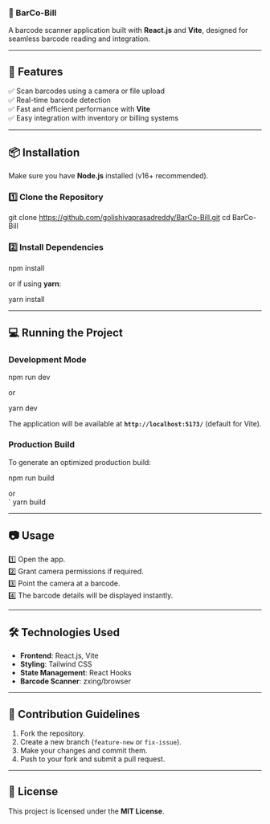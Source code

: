 

### **📌 BarCo-Bill**
A barcode scanner application built with **React.js** and **Vite**, designed for seamless barcode reading and integration.

---

## **🚀 Features**
✅ Scan barcodes using a camera or file upload  
✅ Real-time barcode detection  
✅ Fast and efficient performance with **Vite**  
✅ Easy integration with inventory or billing systems  

---

## **📦 Installation**
Make sure you have **Node.js** installed (v16+ recommended).  

### **1️⃣ Clone the Repository**

git clone https://github.com/golishivaprasadreddy/BarCo-Bill.git
cd BarCo-Bill


### **2️⃣ Install Dependencies**

npm install

or if using **yarn**:

yarn install


---

## **💻 Running the Project**
### **Development Mode**

npm run dev

or  

yarn dev

The application will be available at **`http://localhost:5173/`** (default for Vite).

### **Production Build**
To generate an optimized production build:

npm run build

or  
`
yarn build


---

## **📷 Usage**
1️⃣ Open the app.  
2️⃣ Grant camera permissions if required.  
3️⃣ Point the camera at a barcode.  
4️⃣ The barcode details will be displayed instantly.  

---

## **🛠️ Technologies Used**
- **Frontend**: React.js, Vite  
- **Styling**: Tailwind CSS  
- **State Management**: React Hooks  
- **Barcode Scanner**: zxing/browser

---


## **🤝 Contribution Guidelines**
1. Fork the repository.  
2. Create a new branch (`feature-new` or `fix-issue`).  
3. Make your changes and commit them.  
4. Push to your fork and submit a pull request.  

---

## **📄 License**
This project is licensed under the **MIT License**.


